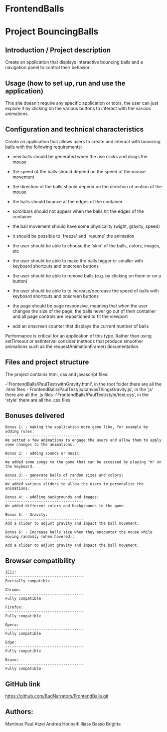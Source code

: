 # FrontendBalls

Project BouncingBalls
===================================

Introduction / Project description
-----------------------------------
Create an application that displays interactive bouncing balls and a navigation panel to
control their behavior


Usage (how to set up, run and use the application)
-----------------------------------
This site doesn't require any specific application or tools, the user can just explore it by clicking on the various buttons to interact with the various animations.


Configuration and technical characteristics
-----------------------------------
Create an application that allows users to create and interact with bouncing balls with the following
requirements:

- new balls should be generated when the use clicks and drags the mouse

- the speed of the balls should depend on the speed of the mouse movement

- the direction of the balls should depend on the direction of motion of the mouse

- the balls should bounce at the edges of the container

- scrollbars should not appear when the balls hit the edges of the container

- the ball movement should have some physicality (wight, gravity, speed)

- it should be possible to 'freeze' and 'resume' the animation

- the user should be able to choose the 'skin' of the balls, colors, images, etc

- the user should be able to make the balls bigger or smaller with keyboard shortcuts and onscreen buttons

- the user should be able to remove balls (e.g. by clicking on them or on a button)

- the user should be able to to increase/decrease the speed of balls with keyboard shortcuts and onscreen buttons

- the page should be page responsive, meaning that when the user changes the size of the page, the balls never go out of their container and all page controls are repositioned to fit the viewport

- add an onscreen counter that displays the current number of balls



Performance is critical for an application of this type. Rather than using setTimeout or
setInterval consider methods that produce smoother animations such as the
requestAnimationFrame() documentation.


Files and project structure
-----------------------------------
The project contains html, css and javascript files:

-'FrontendBalls/PaulTest/withGravity.html', in the root folder there are all the .html files
-'FrontendBalls/PaulTest/js/canvasThingsGravity.js', in the 'js' there are all the .js files
-'FrontendBalls/PaulTest/style/test.css', in the 'style' there are all the .css files


<!-- Features delivered
-----------------------------------
	First page:
	-----------------------------------
	In the first page we wanted to show a random animation that starts immediately when we join the page. 

	Second page:
	-----------------------------------
	This area contains an application form to gather information from future
	astronaut candidates:
	- First, middle (optional) and last names
	- Desired mission
	- Age, gender, hair and eye color (color picker or choose from a list)
	- Contact information: email, phone numbers, address, etc
	- Weight (max 100kg)
	- A shot biography (max 255 characters)
	- Another text area for any other info the user wants to share	

	Astrounauts:
	-----------------------------------
	For this page we developed a list of 21 astronauts grouped in 2 sections: retired and active. Each astronaut has a name, code, bio, photo, age, nationality, years of experience and links to missions in which he has participated. The main feature of this page are the astronaut cards, which contain not only their photo, but also all the information that we mentioned before hided by a simple and effective animation.

	Missions:
	-----------------------------------
	Has 3 sections: Future, Current, Past. Each missions contains all the most important information of it. The navigation bar will be fixed to make easier to navigate in the page for the user.


	News Page:
	-----------------------------------
	There 4 types of news so there are 4 sections: Most Relevant, New Discovery, Space Teams, Latest News.
	For each news the can read the title, the pubblication date and the content.


	Gallery:
	-----------------------------------
	This page shows an image big as the screen, here the user can switch the image showed on the page by clicking on one of the image in the slider or clicking one of the two arrows.


	About us:
	-----------------------------------
	This section includes some information about the agency, what it does, its history and any other relevant information like socials. -->

Bonuses delivered
-----------------------------------
	Bonus 1: - making the application more game like, for example by adding rules:
	-----------------------------------
	We setted a few animations to engage the users and allow them to apply some changes to the animations.

    Bonus 2: - adding sounds or music:
    -----------------------------------
    We added some songs to the game that can be accessed by playing "m" on the keyboard.

    Bonus 3: - generate balls of random sizes and colors:
    -----------------------------------
    We added various sliders to allow the users to personalize the animations.

    Bonus 4: - addling backgrounds and images:
    -----------------------------------
    We added different colors and backgrounds to the game.

    Bonus 5: - Gravity:
    -----------------------------------
    Add a slider to adjust gravity and impact the ball movement.

    Bonus 6: - Increase balls size when they encounter the mouse while moving randomly (when hovered):
    -----------------------------------
    Add a slider to adjust gravity and impact the ball movement.


Browser compatibility
-----------------------------------
	IE11:
	-----------------------------------
	Partially compatible

	Chrome:
	-----------------------------------
	Fully compatible

	Firefox:
	-----------------------------------
	Fully compatible

    Opera:
	-----------------------------------
	Fully compatible

    Edge:
	-----------------------------------
	Fully compatible

    Brave:
	-----------------------------------
	Fully compatible

GitHub link
-----------------------------------
https://github.com/BadNarrators/FrontendBalls.git

Authors:
-----------------------------------
Martinus Paul
Atzei Andrea
Hounaifi Iliass
Basso Brigitta

 
